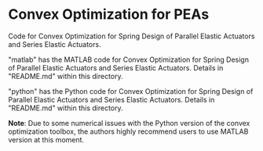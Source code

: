 # Convex Optimization for PEAs
Code for Convex Optimization for Spring Design of Parallel Elastic Actuators and Series Elastic Actuators.

"matlab" has the MATLAB code for Convex Optimization for Spring Design of Parallel Elastic Actuators and Series Elastic Actuators. Details in "README.md" within this directory.

"python" has the Python code for Convex Optimization for Spring Design of Parallel Elastic Actuators and Series Elastic Actuators. Details in "README.md" within this directory.

**Note**: Due to some numerical issues with the Python version of the convex optimization toolbox, the authors highly recommend users to use MATLAB version at this moment.